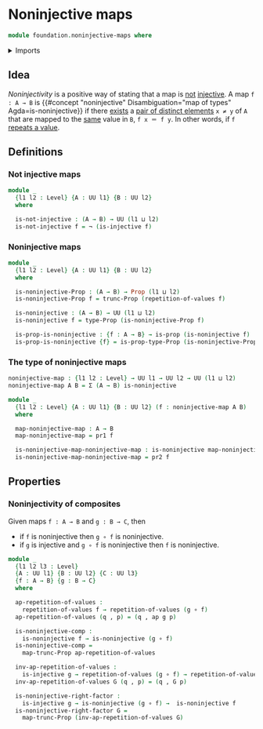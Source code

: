 # Noninjective maps

```agda
module foundation.noninjective-maps where
```

<details><summary>Imports</summary>

```agda
open import foundation.dependent-pair-types
open import foundation.empty-types
open import foundation.inhabited-types
open import foundation.propositional-truncations
open import foundation.functoriality-propositional-truncation
open import foundation.repetitions-of-values
open import foundation.functoriality-dependent-pair-types
open import foundation.universe-levels
open import foundation.action-on-identifications-functions

open import foundation-core.contractible-types
open import foundation-core.function-types
open import foundation-core.identity-types
open import foundation-core.injective-maps
open import foundation-core.negation
open import foundation-core.propositions
```

</details>

## Idea

_Noninjectivity_ is a positive way of stating that a map is
[not](foundation.negation.md) [injective](foundation-core.injective-maps.md). A
map `f : A → B` is
{{#concept "noninjective" Disambiguation="map of types" Agda=is-noninjective}}
if there [exists](foundation.existential-quantifications.md) a
[pair of distinct elements](foundation.pairs-of-distinct-elements.md) `x ≠ y` of
`A` that are mapped to the [same](foundation-core.identity-types.md) value in
`B`, `f x ＝ f y`. In other words, if `f`
[repeats a value](foundation.repetitions-of-values.md).

## Definitions

### Not injective maps

```agda
module _
  {l1 l2 : Level} {A : UU l1} {B : UU l2}
  where

  is-not-injective : (A → B) → UU (l1 ⊔ l2)
  is-not-injective f = ¬ (is-injective f)
```

### Noninjective maps

```agda
module _
  {l1 l2 : Level} {A : UU l1} {B : UU l2}
  where

  is-noninjective-Prop : (A → B) → Prop (l1 ⊔ l2)
  is-noninjective-Prop f = trunc-Prop (repetition-of-values f)

  is-noninjective : (A → B) → UU (l1 ⊔ l2)
  is-noninjective f = type-Prop (is-noninjective-Prop f)

  is-prop-is-noninjective : {f : A → B} → is-prop (is-noninjective f)
  is-prop-is-noninjective {f} = is-prop-type-Prop (is-noninjective-Prop f)
```

### The type of noninjective maps

```agda
noninjective-map : {l1 l2 : Level} → UU l1 → UU l2 → UU (l1 ⊔ l2)
noninjective-map A B = Σ (A → B) is-noninjective

module _
  {l1 l2 : Level} {A : UU l1} {B : UU l2} (f : noninjective-map A B)
  where

  map-noninjective-map : A → B
  map-noninjective-map = pr1 f

  is-noninjective-map-noninjective-map : is-noninjective map-noninjective-map
  is-noninjective-map-noninjective-map = pr2 f
```

## Properties

### Noninjectivity of composites

Given maps `f : A → B` and `g : B → C`, then

- if `f` is noninjective then `g ∘ f` is noninjective.
- if `g` is injective and `g ∘ f` is noninjective then `f` is noninjective.

```agda
module _
  {l1 l2 l3 : Level}
  {A : UU l1} {B : UU l2} {C : UU l3}
  {f : A → B} {g : B → C}
  where

  ap-repetition-of-values :
    repetition-of-values f → repetition-of-values (g ∘ f)
  ap-repetition-of-values (q , p) = (q , ap g p)

  is-noninjective-comp :
    is-noninjective f → is-noninjective (g ∘ f)
  is-noninjective-comp =
    map-trunc-Prop ap-repetition-of-values

  inv-ap-repetition-of-values :
    is-injective g → repetition-of-values (g ∘ f) → repetition-of-values f
  inv-ap-repetition-of-values G (q , p) = (q , G p)

  is-noninjective-right-factor :
    is-injective g → is-noninjective (g ∘ f) →  is-noninjective f
  is-noninjective-right-factor G =
    map-trunc-Prop (inv-ap-repetition-of-values G)
```
